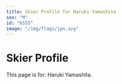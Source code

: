 ```yaml
---
title: Skier Profile for Haruki Yamashita
sex: "M"
id: "6555"
image: "/img/flags/jpn.svg" 
---
```


# Skier Profile

This page is for: Haruki Yamashita.
    